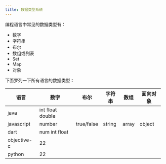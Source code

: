```yaml
---
title: 数据类型系统
---
```


编程语言中常见的数据类型有：

-   数字
-   字符串
-   布尔
-   数组或列表
-   Set
-   Map
-   对象

下面罗列一下所有语言的数据类型：

| 语言        | 数字             | 布尔       | 字符串 | 数组  | 面向对象 |
| ----------- | ---------------- | ---------- | ------ | ----- | -------- |
| java        | int float double |
| javascript  | number           | true/false | string | array | object   |
| dart        | num int float    |
| objective-c | 22               |
| python      | 22               |
